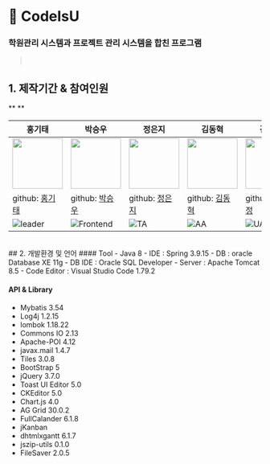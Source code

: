 # :pushpin: CodeIsU
### 학원관리 시스템과 프로젝트 관리 시스템을 합친 프로그램
 
> </br>

## 1. 제작기간 & 참여인원
**
**

| 홍기태 | 박승우 | 정은지 | 김동혁 | 김민정 |
| ---------------------------------- | ------------------------------------- | ------------------------------------ | ----------------------------------- | ----------------------------------- |
| <img src="https://avatars.githubusercontent.com/u/78784909?v=4" width="100"/> | <img src="https://avatars.githubusercontent.com/u/108390441?v=4" width="100"/> | <img src="https://avatars.githubusercontent.com/u/108384663?v=4" width="100"/> | <img src="https://avatars.githubusercontent.com/u/108384664?v=4" width="100"/> | <img src="https://avatars.githubusercontent.com/u/108384662?v=4" width="100"/> 
| github: [홍기태](https://github.com/) | github: [박승우](https://github.com/) | github: [정은지](https://github.com/) | github: [김동혁](https://github.com/) | github: [김민정](https://github.com/) |
| ![leader](https://img.shields.io/badge/-PA-FFD133) | ![Frontend](https://img.shields.io/badge/-TA-FFD133) | ![TA](https://img.shields.io/badge/-AA-FFD133) | ![AA](https://img.shields.io/badge/-UA-FFD133) | ![UA](https://img.shields.io/badge/-DA-FFD133) | ![DA] (https://img.shields.io/badge/-DA-FFD133) |





</br>
##  2. 개발환경 및 언어
####  Tool
- Java 8
- IDE         : Spring               3.9.15
- DB          : oracle Database XE   11g
- DB IDE      : Oracle SQL Developer
- Server      : Apache Tomcat        8.5
- Code Editor : Visual Studio Code   1.79.2

#### API & Library
- Mybatis         3.54
- Log4j           1.2.15
- lombok          1.18.22
- Commons IO      2.13
- Apache-POI      4.12
- javax.mail      1.4.7
- Tiles           3.0.8
- BootStrap       5
- jQuery          3.7.0
- Toast UI Editor 5.0
- CKEditor        5.0
- Chart.js        4.0
- AG Grid 30.0.2
- FullCalander 6.1.8
- jKanban
- dhtmlxgantt 6.1.7
- jszip-utils 0.1.0
- FileSaver 2.0.5